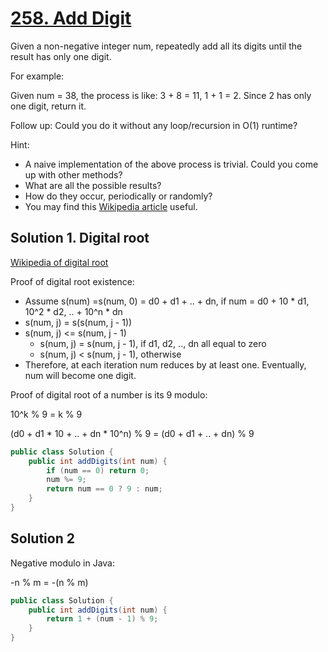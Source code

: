 # [258. Add Digit](https://leetcode.com/problems/add-digits/)

Given a non-negative integer num, repeatedly add all its digits until the result has only one digit.

For example:

Given num = 38, the process is like: 3 + 8 = 11, 1 + 1 = 2. Since 2 has only one digit, return it.

Follow up:
Could you do it without any loop/recursion in O(1) runtime?

Hint:

- A naive implementation of the above process is trivial. Could you come up with other methods?
- What are all the possible results?
- How do they occur, periodically or randomly?
- You may find this [Wikipedia article](https://www.wikiwand.com/en/Digital_root) useful.

## Solution 1. Digital root

[Wikipedia of digital root](https://www.wikiwand.com/en/Digital_root)

Proof of digital root existence:

- Assume s(num) =s(num, 0) = d0 + d1 + .. + dn, if num = d0 + 10 * d1, 10^2 * d2, .. + 10^n * dn
- s(num, j) = s(s(num, j - 1))
- s(num, j) <= s(num, j - 1)
  - s(num, j) = s(num, j - 1), if d1, d2, .., dn all equal to zero
  - s(num, j) < s(num, j - 1), otherwise
- Therefore, at each iteration num reduces by at least one. Eventually, num will become one digit.

Proof of digital root of a number is its 9 modulo:

10^k % 9 = k % 9

(d0 + d1 * 10 + .. + dn * 10^n) % 9 = (d0 + d1 + .. + dn) % 9

```java
public class Solution {
    public int addDigits(int num) {
		if (num == 0) return 0;
		num %= 9;
		return num == 0 ? 9 : num;
    }
}
```

## Solution 2

Negative modulo in Java:

-n % m = -(n % m)

```java
public class Solution {
    public int addDigits(int num) {
		return 1 + (num - 1) % 9;
    }
}
```
